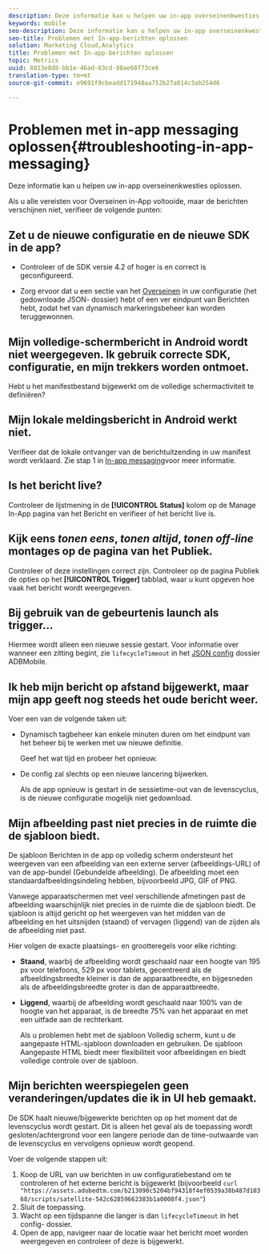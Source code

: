 ```yaml
---
description: Deze informatie kan u helpen uw in-app overseinenkwesties oplossen.
keywords: mobile
seo-description: Deze informatie kan u helpen uw in-app overseinenkwesties oplossen.
seo-title: Problemen met In-app-berichten oplossen
solution: Marketing Cloud,Analytics
title: Problemen met In-app-berichten oplossen
topic: Metrics
uuid: 8813e8d8-bb1e-46ad-83cd-98ae68f73ce6
translation-type: tm+mt
source-git-commit: e9691f9cbeadd171948aa752b27a014c3ab254d6

---
```



# Problemen met in-app messaging oplossen{#troubleshooting-in-app-messaging}

Deze informatie kan u helpen uw in-app overseinenkwesties oplossen.

Als u alle vereisten voor Overseinen in-App voltooide, maar de berichten verschijnen niet, verifieer de volgende punten:

## Zet u de nieuwe configuratie en de nieuwe SDK in de app?

* Controleer of de SDK versie 4.2 of hoger is en correct is geconfigureerd.

* Zorg ervoor dat u een sectie van het [Overseinen](/help/using/in-app-messaging/in-app-messaging.md) in uw configuratie (het gedownloade JSON- dossier) hebt of een ver eindpunt van Berichten hebt, zodat het van dynamisch markeringsbeheer kan worden teruggewonnen.

## Mijn volledige-schermbericht in Android wordt niet weergegeven. Ik gebruik correcte SDK, configuratie, en mijn trekkers worden ontmoet.

Hebt u het manifestbestand bijgewerkt om de volledige schermactiviteit te definiëren?

## Mijn lokale meldingsbericht in Android werkt niet.

Verifieer dat de lokale ontvanger van de berichtuitzending in uw manifest wordt verklaard. Zie stap 1 in [In-app messaging](/help/android/messaging-main/messaging/messaging.md)voor meer informatie.

## Is het bericht live?

Controleer de lijstmening in de **[!UICONTROL Status]** kolom op de Manage In-App pagina van het Bericht en verifieer of het bericht live is.

## Kijk eens *tonen eens*, *tonen altijd*, *tonen off-line* montages op de pagina van het Publiek.

Controleer of deze instellingen correct zijn. Controleer op de pagina Publiek de opties op het **[!UICONTROL Trigger]** tabblad, waar u kunt opgeven hoe vaak het bericht wordt weergegeven.

## Bij gebruik van de gebeurtenis launch als trigger...

Hiermee wordt alleen een nieuwe sessie gestart. Voor informatie over wanneer een zitting begint, zie `lifecycleTimeout` in het [JSON config](/help/ios/configuration/json-config/json-config.md) dossier ADBMobile.

## Ik heb mijn bericht op afstand bijgewerkt, maar mijn app geeft nog steeds het oude bericht weer.

Voer een van de volgende taken uit:

* Dynamisch tagbeheer kan enkele minuten duren om het eindpunt van het beheer bij te werken met uw nieuwe definitie.

   Geef het wat tijd en probeer het opnieuw.

* De config zal slechts op een nieuwe lancering bijwerken.

   Als de app opnieuw is gestart in de sessietime-out van de levenscyclus, is de nieuwe configuratie mogelijk niet gedownload.

## Mijn afbeelding past niet precies in de ruimte die de sjabloon biedt.

De sjabloon Berichten in de app op volledig scherm ondersteunt het weergeven van een afbeelding van een externe server (afbeeldings-URL) of van de app-bundel (Gebundelde afbeelding). De afbeelding moet een standaardafbeeldingsindeling hebben, bijvoorbeeld JPG, GIF of PNG.

Vanwege apparaatschermen met veel verschillende afmetingen past de afbeelding waarschijnlijk niet precies in de ruimte die de sjabloon biedt. De sjabloon is altijd gericht op het weergeven van het midden van de afbeelding en het uitsnijden (staand) of vervagen (liggend) van de zijden als de afbeelding niet past.

Hier volgen de exacte plaatsings- en grootteregels voor elke richting:

* **Staand**, waarbij de afbeelding wordt geschaald naar een hoogte van 195 px voor telefoons, 529 px voor tablets, gecentreerd als de afbeeldingsbreedte kleiner is dan de apparaatbreedte, en bijgesneden als de afbeeldingsbreedte groter is dan de apparaatbreedte.

* **Liggend**, waarbij de afbeelding wordt geschaald naar 100% van de hoogte van het apparaat, is de breedte 75% van het apparaat en met een uitfade aan de rechterkant.

   Als u problemen hebt met de sjabloon Volledig scherm, kunt u de aangepaste HTML-sjabloon downloaden en gebruiken. De sjabloon Aangepaste HTML biedt meer flexibiliteit voor afbeeldingen en biedt volledige controle over de sjabloon.

## Mijn berichten weerspiegelen geen veranderingen/updates die ik in UI heb gemaakt.

De SDK haalt nieuwe/bijgewerkte berichten op op het moment dat de levenscyclus wordt gestart. Dit is alleen het geval als de toepassing wordt gesloten/achtergrond voor een langere periode dan de time-outwaarde van de levenscyclus en vervolgens opnieuw wordt geopend.

Voer de volgende stappen uit:

1. Koop de URL van uw berichten in uw configuratiebestand om te controleren of het externe bericht is bijgewerkt (bijvoorbeeld `curl "https://assets.adobedtm.com/b213090c5204bf94318f4ef0539a38b487d10368/scripts/satellite-542c62859662383b1a0008f4.json"`)
1. Sluit de toepassing.
1. Wacht op een tijdspanne die langer is dan `lifecycleTimeout` in het config- dossier.
1. Open de app, navigeer naar de locatie waar het bericht moet worden weergegeven en controleer of deze is bijgewerkt.